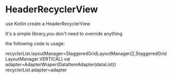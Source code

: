 # HeaderRecyclerView
use Kotlin create a HeaderRecyclerView

It's a simple library,you don't need to override anything

 the following code is usage:
 
 recyclerList.layoutManager=StaggeredGridLayoutManager(2,StaggeredGridLayoutManager.VERTICAL)
 val adapter=AdapterWraper(DataItemAdapter(dataList))
 recyclerList.adapter=adapter
